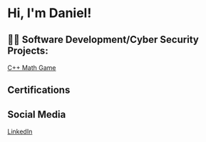 <h1>Hi, I'm Daniel!

<h2>👨‍💻 Software Development/Cyber Security Projects:</h2>
<a href="https://replit.com/@DanielRodrig350/03-Math-Quiz-with-Feedback-Branching#main.cpp">C++ Math Game</a>

<h2> Certifications </h2>

<h2>Social Media</h2>
<p> <a href="https://www.linkedin.com/in/daniel-rodriguez-b88a7b222/" target="_blank">LinkedIn</a><p/>
